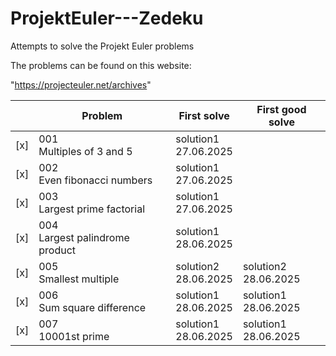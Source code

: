# ProjektEuler---Zedeku

Attempts to solve the Projekt Euler problems

The problems can be found on this website:

"https://projecteuler.net/archives"

|     | Problem                           | First solve             | First good solve        |
| --- | --------------------------------- | ----------------------- | ----------------------- |
| [x] | 001<br>Multiples of 3 and 5       | solution1<br>27.06.2025 |                         |
| [x] | 002<br>Even fibonacci numbers     | solution1<br>27.06.2025 |                         |
| [x] | 003<br>Largest prime factorial    | solution1<br>27.06.2025 |                         |
| [x] | 004<br>Largest palindrome product | solution1<br>28.06.2025 |                         |
| [x] | 005<br>Smallest multiple          | solution2<br>28.06.2025 | solution2<br>28.06.2025 |
| [x] | 006<br>Sum square difference      | solution1<br>28.06.2025 | solution1<br>28.06.2025 |
| [x] | 007<br>10001st prime              | solution1<br>28.06.2025 | solution1<br>28.06.2025 |
